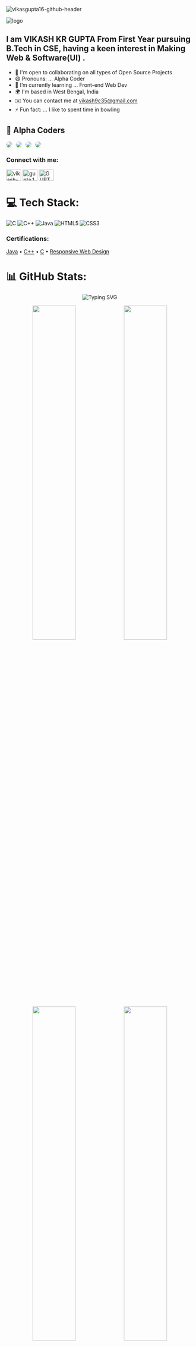 ![vikasgupta16-github-header](https://user-images.githubusercontent.com/74038190/225813708-98b745f2-7d22-48cf-9150-083f1b00d6c9.gif)

![logo](https://repository-images.githubusercontent.com/588181932/e36ec678-7984-4cdd-8e4c-a3932772ff8e)

## I am VIKASH KR GUPTA From First Year pursuing B.Tech in CSE, having a keen interest in Making Web & Software(UI) .

- 🤝 I'm open to collaborating on all types of Open Source Projects
- 😄 Pronouns: ... Alpha Coder
- 🌱 I’m currently learning ... Front-end Web Dev
- 🌍 I'm based in West Bengal, India
- ✉️ You can contact me at [vikash9c35@gmail.com](mailto:vikash9c35@gmail.com)
- ⚡ Fun fact: ... I like to spent time in bowling 



## 👥 Alpha Coders

<div style="display: flex; gap: 10px; flex-wrap: wrap;">
  <a href="https://github.com/Dealer-09" target="_blank">
    <img src="https://img.shields.io/badge/Team%20Member-Archisman_Pal-orange?style=flat&logo=github" style="border-radius: 25px;">
  </a>
  <a href="https://github.com/vikashgupta16" target="_blank">
    <img src="https://img.shields.io/badge/Team%20Member-Vikash_Gupta-green?style=flat&logo=github" style="border-radius: 25px;">
  </a>
  <a href="https://github.com/Rouvik" target="_blank">
    <img src="https://img.shields.io/badge/Team%20Member-Rouvik_Maji-red?style=flat&logo=github" style="border-radius: 25px;">
  </a>
  <a href="https://github.com/PixelPioneer404" target="_blank">
    <img src="https://img.shields.io/badge/Team%20Member-Rajbeer_Saha-blue?style=flat&logo=github"
style="border-radius: 25px;">
  </a>
</div>


<h3 align="left">Connect with me:</h3>
<p align="left">
<a href="https://in.linkedin.com/in/vikash-gupta-16devlop/" target="_blank"><img align="center" src="https://raw.githubusercontent.com/rahuldkjain/github-profile-readme-generator/master/src/images/icons/Social/linked-in-alt.svg" alt="vikash-gupta" height="30" width="40" /></a>
<a href="https://www.instagram.com/gupta.16.vikash/" target="_blank"><img align="center" src="https://raw.githubusercontent.com/rahuldkjain/github-profile-readme-generator/master/src/images/icons/Social/instagram.svg" alt="gupta.16.vikash" height="30" width="40" /></a>
<a href="https://x.com/GUPTA16VIKASH" target="_blank"><img align="center" src="https://raw.githubusercontent.com/rahuldkjain/github-profile-readme-generator/master/src/images/icons/Social/twitter.svg" alt="GUPTA16VIKASH" height="30" width="40" /></a>
</p>

# 💻 Tech Stack:
![C](https://img.shields.io/badge/c-%2300599C.svg?style=for-the-badge&logo=c&logoColor=white) 
![C++](https://img.shields.io/badge/c++-%2300599C.svg?style=for-the-badge&logo=c%2B%2B&logoColor=white)
![Java](https://img.shields.io/badge/java-%23ED8B00.svg?style=for-the-badge&logo=openjdk&logoColor=white) 
![HTML5](https://img.shields.io/badge/html5-%23E34F26.svg?style=for-the-badge&logo=html5&logoColor=white) 
![CSS3](https://img.shields.io/badge/css3-%231572B6.svg?style=for-the-badge&logo=css3&logoColor=white)

<h3 align="left">Certifications:</h3>
<p align="left">
  <a href="https://www.sololearn.com/certificates/CC-5FGBA17C" target="_blank">Java</a> •
  <a href="https://www.sololearn.com/certificates/CC-DNE7TQVC" target="_blank">C++</a> •
  <a href="https://api2.sololearn.com/v2/certificates/CC-WE3LZMJN/image/png?t=638778043204501570" target="_blank">C</a> •
  <a href="https://freecodecamp.org/certification/VikashKumarGupta/responsive-web-design" target="_blank">Responsive Web Design</a>
</p>

# 📊 GitHub Stats:

<!-- Typing effect SVG Header -->
<p align="center">
  <picture>
    <source media="(prefers-color-scheme: dark)" srcset="https://readme-typing-svg.herokuapp.com?font=Fira+Code&size=24&pause=1000&color=00F7FF&width=435&lines=Welcome+to+Vikash's+GitHub!;Check+out+my+stats+below...">
    <source media="(prefers-color-scheme: light)" srcset="https://readme-typing-svg.herokuapp.com?font=Fira+Code&size=24&pause=1000&color=1E40AF&width=435&lines=Welcome+to+Vikash's+GitHub!;Check+out+my+stats+below...">
    <img src="https://readme-typing-svg.herokuapp.com?font=Fira+Code&size=24&pause=1000&color=00F7FF&width=435&lines=Welcome+to+Vikash's+GitHub!;Check+out+my+stats+below..." alt="Typing SVG">
  </picture>
</p>

<p align="center">
  <picture>
    <source media="(prefers-color-scheme: dark)" srcset="https://github-readme-stats.vercel.app/api?username=vikashgupta16&show_icons=true&theme=dark&hide_border=true">
    <source media="(prefers-color-scheme: light)" srcset="https://github-readme-stats.vercel.app/api?username=vikashgupta16&show_icons=true&theme=default&hide_border=true">
    <img src="https://github-readme-stats.vercel.app/api?username=vikashgupta16&show_icons=true&theme=dark&hide_border=true" width="48%">
  </picture>
  <picture>
    <source media="(prefers-color-scheme: dark)" srcset="https://github-readme-streak-stats.herokuapp.com/?user=vikashgupta16&theme=dark&hide_border=true">
    <source media="(prefers-color-scheme: light)" srcset="https://github-readme-streak-stats.herokuapp.com/?user=vikashgupta16&theme=default&hide_border=true">
    <img src="https://github-readme-streak-stats.herokuapp.com/?user=vikashgupta16&theme=dark&hide_border=true" width="48%">
  </picture>
</p>

<p align="center">
  <picture>
    <source media="(prefers-color-scheme: dark)" srcset="https://github-readme-stats.vercel.app/api/top-langs/?username=vikashgupta16&layout=compact&theme=dark&hide_border=true">
    <source media="(prefers-color-scheme: light)" srcset="https://github-readme-stats.vercel.app/api/top-langs/?username=vikashgupta16&layout=compact&theme=default&hide_border=true">
    <img src="https://github-readme-stats.vercel.app/api/top-langs/?username=vikashgupta16&layout=compact&theme=dark&hide_border=true" width="48%">
  </picture>
  <picture>
    <source media="(prefers-color-scheme: dark)" srcset="https://github-readme-activity-graph.vercel.app/graph?username=vikashgupta16&theme=github-dark&hide_border=true&area=true">
    <source media="(prefers-color-scheme: light)" srcset="https://github-readme-activity-graph.vercel.app/graph?username=vikashgupta16&theme=github-light&hide_border=true&area=true">
    <img src="https://github-readme-activity-graph.vercel.app/graph?username=vikashgupta16&theme=github-dark&hide_border=true&area=true" width="48%">
  </picture>
</p>

## 🐍 Watch my contribution graph get eaten by a snake!

<div align="center">
  <div style="
    width: fit-content;
    padding: 10px;
    border-radius: 30px;
    box-shadow: 0 0 20px #ff0000, 0 0 30px #ff7f00, 0 0 40px #ffff00;
    animation: glow 5s ease-in-out infinite alternate;
    ">
    <picture>
  <source media="(prefers-color-scheme: dark)" srcset="https://raw.githubusercontent.com/vikashgupta16/vikashgupta16/output/github-snake-dark.svg" />
  <source media="(prefers-color-scheme: light)" srcset="https://raw.githubusercontent.com/vikashgupta16/vikashgupta16/output/github-snake.svg" />
  <img alt="github-snake" src="https://raw.githubusercontent.com/vikashgupta16/vikashgupta16/output/github-snake.svg" />
</picture>
  </div>
</div>


### 🔝 Top Contributed Repo
![](https://github-contributor-stats.vercel.app/api?username=vikashgupta16&limit=5&theme=dark&combine_all_yearly_contributions=true)



## 👁️ Profile Views
<a href="https://github.com/vikashgupta16">
  <img height="35" title="Counter" src="https://komarev.com/ghpvc/?username=vikashgupta16&style=flat-square&color=blue" />
</a>

<!-- glow animation using pure inline keyframes -->
<img src="https://raw.githubusercontent.com/vikashgupta16/vikashgupta16/output/github-snake.svg" width="0" height="0" style="animation: glow 5s ease-in-out infinite alternate;"/>
